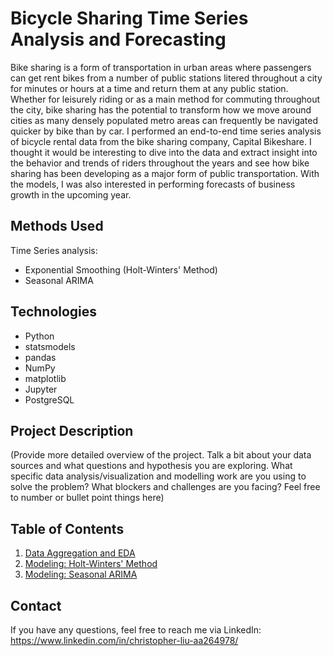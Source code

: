 # Bicycle Sharing Time Series Analysis and Forecasting

Bike sharing is a form of transportation in urban areas where passengers can get rent bikes from a number of public stations litered throughout a city for minutes or hours at a time and return them at any public station. Whether for leisurely riding or as a main method for commuting throughout the city, bike sharing has the potential to transform how we move around cities as many densely populated metro areas can frequently be navigated quicker by bike than by car. I performed an end-to-end time series analysis of bicycle rental data from the bike sharing company, Capital Bikeshare. I thought it would be interesting to dive into the data and extract insight into the behavior and trends of riders throughout the years and see how bike sharing has been developing as a major form of public transportation. With the models, I was also interested in performing forecasts of business growth in the upcoming year.


## Methods Used
Time Series analysis:
* Exponential Smoothing (Holt-Winters' Method)
* Seasonal ARIMA


## Technologies
* Python
* statsmodels
* pandas
* NumPy
* matplotlib
* Jupyter
* PostgreSQL


## Project Description
(Provide more detailed overview of the project.  Talk a bit about your data sources and what questions and hypothesis you are exploring. What specific data analysis/visualization and modelling work are you using to solve the problem? What blockers and challenges are you facing?  Feel free to number or bullet point things here)


## Table of Contents
1. [Data Aggregation and EDA](https://github.com/Christopher-Liu/bikeshare-ts-analysis/blob/master/1-Data_Aggregation_and_EDA.ipynb) 
2. [Modeling: Holt-Winters' Method](https://github.com/Christopher-Liu/bikeshare-ts-analysis/blob/master/2-Modeling_Holt-Winters_Method.ipynb)
3. [Modeling: Seasonal ARIMA](https://github.com/Christopher-Liu/bikeshare-ts-analysis/blob/master/3-Modeling_Seasonal_ARIMA.ipynb)


## Contact
If you have any questions, feel free to reach me via LinkedIn:
https://www.linkedin.com/in/christopher-liu-aa264978/
